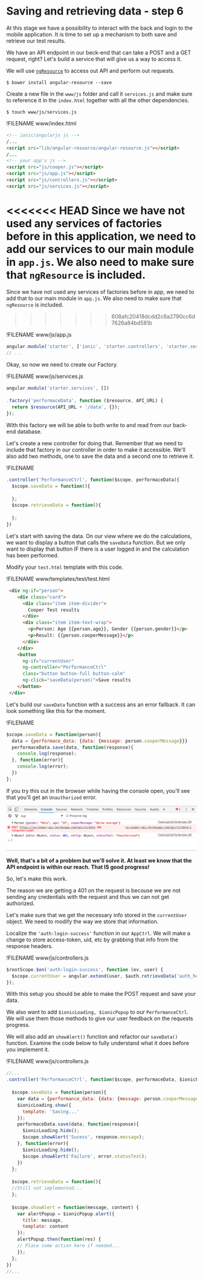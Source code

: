 # Saving and retrieving data - step 6
At this stage we have a possibility to interact with the back and login to the mobile application. It is time to set up a mechanism to both save and retrieve our test results.

We have an API endpoint in our beck-end that can take a POST and a GET request, right? Let's build a service that will give us a way to access it.

We will use [`ngResource`](https://docs.angularjs.org/api/ngResource) to access out API and perform out requests.

```
$ bower install angular-resource --save
```

Create a new file in the `www/js` folder and call it `services.js` and make sure to reference it in the `index.html` together with all the other dependencies.

```
$ touch www/js/services.js
```
!FILENAME www/index.html
```html
<!-- ionic/angularjs js -->
/...
<script src="lib/angular-resource/angular-resource.js"></script>
/...
<!-- your app's js -->
<script src="js/cooper.js"></script>
<script src="js/app.js"></script>
<script src="js/controllers.js"></script>
<script src="js/services.js"></script>
```
<<<<<<< HEAD
Since we have not used any services of factories before in this application, we need to add our services to our main module in `app.js`. We also need to make sure that `ngResource` is included.
=======
Since we have not used any services of factories before in app, we need to add that to our main module in `app.js`. We also need to make sure that `ngResource` is included.
>>>>>>> 608afc20418dcdd2c6a2790cc6d7626a84bd581b

!FILENAME www/js/app.js
```javascript
angular.module('starter', ['ionic', 'starter.controllers', 'starter.services', 'ng-token-auth', 'ngResource'])
// ...

```

Okay, so now we need to create our Factory.

!FILENAME www/js/services.js

```javascript
angular.module('starter.services', [])

.factory('performaceData', function ($resource, API_URL) {
  return $resource(API_URL + '/data', {});
});
```

With this factory we will be able to both write to and read from our back-end database.

Let's create a new controller for doing that. Remember that we need to include that factory in our controller in order to make it accessible. We'll also add two methods, one to save the data and a second one to retrieve it.

!FILENAME
```javascript
.controller('PerformanceCtrl', function($scope, performaceData){
  $scope.saveData = function(){

  };
  $scope.retrieveData = function(){

  };
})

```

Let's start with saving the data. On our view where we do the calculations, we want to display a button that calls the `saveData` function. But we only want to display that button IF there is a user logged in and the calculation has been performed.

Modify your `test.html` template with this code.

!FILENAME www/templates/test/test.html
```html
 <div ng-if="person">
    <div class="card">
      <div class="item item-divider">
        Cooper Test results
      </div>
      <div class="item item-text-wrap">
        <p>Person: Age {{person.age}}, Gender {{person.gender}}</p>
        <p>Result: {{person.cooperMessage}}</p>
      </div>
    </div>
    <button
      ng-if="currentUser"
      ng-controller="PerformanceCtrl"
      class="button button-full button-calm"
      ng-click="saveData(person)">Save results
    </button>
 </div>
```

Let's build our `saveData` function with a success ans an error fallback. It can look something like this for the moment.

!FILENAME

```javascript
$scope.saveData = function(person){
  data = {performace_data: {data: {message: person.cooperMessage}}}
  performaceData.save(data, function(response){
    console.log(response);
  }, function(error){
    console.log(error);
  })
};
```

If you try this out in the browser while having the console open, you'll see that you'll get an `Unauthorized` error.

![](/images/cooper_api_error_1.png)


**Well, that's a bit of a problem but we'll solve it. At least we know that the API endpoint is within our reach. That IS good progress!**

So, let's make this work.

The reason we are getting a 401 on the request is becouse we are not sending any credentials with the request and thus we can not get authorized.

Let's make sure that we get the necessary info stored in the `currentUser` object. We need to modify the way we store that information.

Localize the `'auth:login-success'` function in our `AppCtrl`. We will make a change to store access-token, uid, etc by grabbing that info from the response headers.

!FILENAME www/js/controllers.js
```javascript
$rootScope.$on('auth:login-success', function (ev, user) {
  $scope.currentUser = angular.extend(user, $auth.retrieveData('auth_headers'));
});

```

With this setup you should be able to make the POST request and save your data.

We also want to add `$ionicLoading, $ionicPopup` to our `PerformanceCtrl`. We will use them those methods to give our user feedback on the requests progress.

We will also add an `showAlert()` function and refactor our `saveData()` function. Examine the code below to fully understand what it does before you implement it.

!FILENAME www/js/controllers.js
```javascript
//...
.controller('PerformanceCtrl', function($scope, performaceData, $ionicLoading, $ionicPopup){

  $scope.saveData = function(person){
    var data = {performance_data: {data: {message: person.cooperMessage}}};
    $ionicLoading.show({
      template: 'Saving...'
    });
    performaceData.save(data, function(response){
      $ionicLoading.hide();
      $scope.showAlert('Sucess', response.message);
    }, function(error){
      $ionicLoading.hide();
      $scope.showAlert('Failure', error.statusText);
    })
  };

  $scope.retrieveData = function(){
  //Still not implemented...
  };

  $scope.showAlert = function(message, content) {
    var alertPopup = $ionicPopup.alert({
      title: message,
      template: content
    });
    alertPopup.then(function(res) {
    // Place some action here if needed...
    });
  };
})
//...

```
